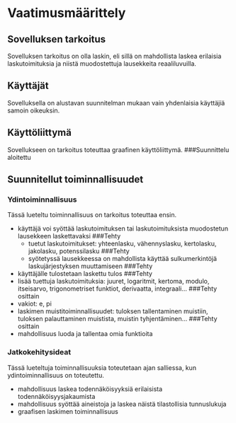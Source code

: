 # Vaatimusmäärittely

## Sovelluksen tarkoitus

Sovelluksen tarkoitus on olla laskin, eli sillä  on mahdollista laskea erilaisia laskutoimituksia ja niistä muodostettuja lausekkeita reaaliluvuilla.

## Käyttäjät

Sovelluksella on alustavan suunnitelman mukaan vain yhdenlaisia käyttäjiä samoin oikeuksin.

## Käyttöliittymä

Sovellukseen on tarkoitus toteuttaa graafinen käyttöliittymä. ###Suunnittelu aloitettu

## Suunnitellut toiminnallisuudet

### Ydintoiminnallisuus

Tässä lueteltu toiminnallisuus on tarkoitus toteuttaa ensin.

- käyttäjä voi syöttää laskutoimituksen tai laskutoimituksista muodostetun lausekkeen laskettavaksi ###Tehty
  - tuetut laskutoimitukset: yhteenlasku, vähennyslasku, kertolasku, jakolasku, potenssilasku ###Tehty
  - syötetyssä lausekkeessa on mahdollista käyttää sulkumerkintöjä laskujärjestyksen muuttamiseen ###Tehty
- käyttäjälle tulostetaan laskettu tulos ###Tehty
- lisää tuettuja laskutoimituksia: juuret, logaritmit, kertoma, modulo, itseisarvo, trigonometriset funktiot, derivaatta, integraali... ###Tehty osittain
- vakiot: e, pi
- laskimen muistitoiminnallisuudet: tuloksen tallentaminen muistiin, tuloksen palauttaminen muistista, muistin tyhjentäminen... ###Tehty osittain
- mahdollisuus luoda ja tallentaa omia funktioita

### Jatkokehitysideat

Tässä lueteltuja toiminnallisuuksia toteutetaan ajan salliessa, kun ydintoiminnallisuus on toteutettu.
- mahdollisuus laskea todennäköisyyksiä erilaisista todennäköisyysjakaumista
- mahdollisuus syöttää aineistoja ja laskea näistä tilastollisia tunnuslukuja
- graafisen laskimen toiminnallisuus
